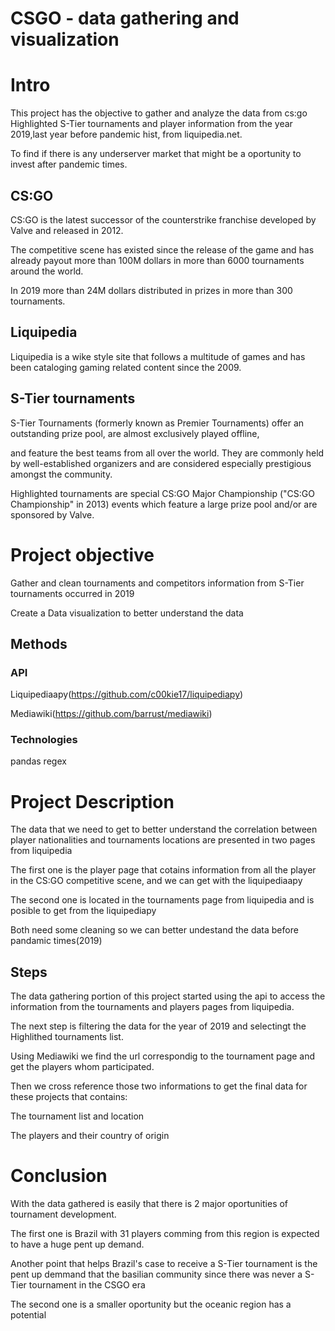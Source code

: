 # CSGO - data gathering and visualization

# Intro
This project has the objective to gather and analyze the data from cs:go Highlighted S-Tier tournaments and player information from the year 2019,last year before pandemic hist, from liquipedia.net.

To find if there is any underserver market that might be a oportunity to invest after pandemic times.

## CS:GO
CS:GO is the latest successor of the counterstrike franchise developed by Valve and released in 2012.

The competitive scene has existed since the release of the game and has already payout more than 100M dollars in more than 6000 tournaments around the world.

In 2019 more than 24M dollars distributed in prizes in more than 300 tournaments.
## Liquipedia
Liquipedia is a wike style site that follows a multitude of games and has been cataloging gaming related content since the 2009.

## S-Tier tournaments
S-Tier Tournaments (formerly known as Premier Tournaments) offer an outstanding prize pool, are almost exclusively played offline,

and feature the best teams from all over the world. They are commonly held by well-established organizers and are considered especially prestigious amongst the community.

Highlighted tournaments are special CS:GO Major Championship ("CS:GO Championship" in 2013) events which feature a large prize pool and/or are sponsored by Valve.

# Project objective
Gather and clean tournaments and competitors information from S-Tier tournaments occurred in 2019

Create a Data visualization to better understand the data

## Methods
### API 
Liquipediaapy(https://github.com/c00kie17/liquipediapy)

Mediawiki(https://github.com/barrust/mediawiki)
### Technologies
pandas
regex


# Project Description
The data that we need to get to better understand the correlation between player nationalities and tournaments locations are presented in two pages from liquipedia

The first one is the player page that cotains information from all the player in the CS:GO competitive scene, and we can get with the liquipediaapy

The second one is located in the tournaments page from liquipedia and is posible to get from the liquipediapy

Both need some cleaning so we can better undestand the data before pandamic times(2019)

## Steps
The data gathering portion of this project started using the api to access the information from the tournaments and players pages from liquipedia.

The next step is filtering the data for the year of 2019 and selectingt the Highlithed tournaments list.

Using Mediawiki we find the url correspondig to the tournament page and get the players whom participated.

Then we cross reference those two informations to get the final data for these projects that contains:

The tournament list and location

The players and their country of origin 


# Conclusion
With the data gathered is easily that there is 2 major oportunities of tournament development.

The first one is Brazil with 31 players comming from this region is expected to have a huge pent up demand.

Another point that helps Brazil's case to receive a S-Tier tournament is the pent up demmand that the basilian community since there was never a S-Tier tournament in the CSGO era

The second one is a smaller oportunity but the oceanic region has a potential
